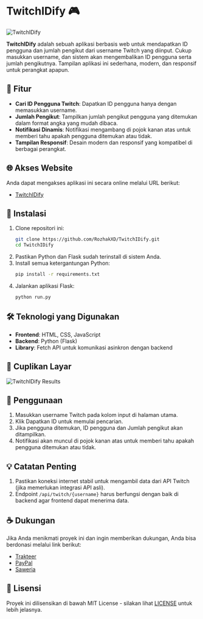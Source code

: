 # TwitchIDify 🎮
![TwitchIDify](https://github.com/user-attachments/assets/822bc92a-962e-4943-9d50-9a6dd9db4411)

**TwitchIDify** adalah sebuah aplikasi berbasis web untuk mendapatkan ID pengguna dan jumlah pengikut dari username Twitch yang diinput. Cukup masukkan username, dan sistem akan mengembalikan ID pengguna serta jumlah pengikutnya. Tampilan aplikasi ini sederhana, modern, dan responsif untuk perangkat apapun.

## 🚀 Fitur
- **Cari ID Pengguna Twitch**: Dapatkan ID pengguna hanya dengan memasukkan username.
- **Jumlah Pengikut**: Tampilkan jumlah pengikut pengguna yang ditemukan dalam format angka yang mudah dibaca.
- **Notifikasi Dinamis**: Notifikasi mengambang di pojok kanan atas untuk memberi tahu apakah pengguna ditemukan atau tidak.
- **Tampilan Responsif**: Desain modern dan responsif yang kompatibel di berbagai perangkat.

## 🌐 Akses Website
Anda dapat mengakses aplikasi ini secara online melalui URL berikut:

- [TwitchIDify](https://twitchidify.rozhak-dev.my.id/)

## 🔧 Instalasi
1. Clone repositori ini:
    ```bash
    git clone https://github.com/RozhakXD/TwitchIDify.git
    cd TwitchIDify
    ```
2. Pastikan Python dan Flask sudah terinstall di sistem Anda.
3. Install semua ketergantungan Python:
    ```bash
    pip install -r requirements.txt
    ```
4. Jalankan aplikasi Flask:
    ```bash
    python run.py
    ```

## 🛠️ Teknologi yang Digunakan
- **Frontend**: HTML, CSS, JavaScript
- **Backend**: Python (Flask)
- **Library**: Fetch API untuk komunikasi asinkron dengan backend

## 📸 Cuplikan Layar
![TwitchIDify Results](https://github.com/user-attachments/assets/55e8bb29-5ee7-4ead-a08b-e37687908e1c)

## 📖 Penggunaan
1. Masukkan username Twitch pada kolom input di halaman utama.
2. Klik Dapatkan ID untuk memulai pencarian.
3. Jika pengguna ditemukan, ID pengguna dan Jumlah pengikut akan ditampilkan.
4. Notifikasi akan muncul di pojok kanan atas untuk memberi tahu apakah pengguna ditemukan atau tidak.

## 💡 Catatan Penting
1. Pastikan koneksi internet stabil untuk mengambil data dari API Twitch (jika memerlukan integrasi API asli).
2. Endpoint `/api/twitch/{username}` harus berfungsi dengan baik di backend agar frontend dapat menerima data.

## ☕ Dukungan
Jika Anda menikmati proyek ini dan ingin memberikan dukungan, Anda bisa berdonasi melalui link berikut:

- [Trakteer](https://trakteer.id/rozhak_official/tip)
- [PayPal](https://paypal.me/rozhak9)
- [Saweria](https://saweria.co/rozhak9)

## 📜 Lisensi
Proyek ini dilisensikan di bawah MIT License - silakan lihat [LICENSE](https://github.com/RozhakXD/TwitchIDify/blob/main/LICENSE) untuk lebih jelasnya.
